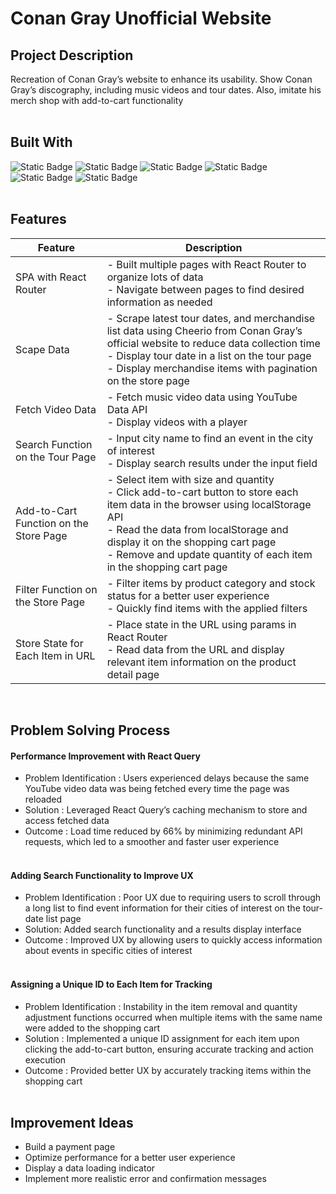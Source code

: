 # Conan Gray Unofficial Website

## Project Description

Recreation of Conan Gray’s website to enhance its usability. Show Conan Gray’s discography, including music videos and tour dates. Also, imitate his merch shop with add-to-cart functionality  
&nbsp;

## Built With

![Static Badge](https://img.shields.io/badge/React-61DAFB?style=for-the-badge) ![Static Badge](https://img.shields.io/badge/React%20Router-CA4245?style=for-the-badge) ![Static Badge](https://img.shields.io/badge/React%20Query-FF4154?style=for-the-badge) ![Static Badge](https://img.shields.io/badge/YouTube%20Data%20API-FF0000?style=for-the-badge) ![Static Badge](https://img.shields.io/badge/Cheerio-E88C1F?style=for-the-badge) ![Static Badge](https://img.shields.io/badge/localStorage-AECBFA?style=for-the-badge)  
&nbsp;

## Features

| Feature                                | Description                                                                                                                                                                                                                                                                              |
| -------------------------------------- | ---------------------------------------------------------------------------------------------------------------------------------------------------------------------------------------------------------------------------------------------------------------------------------------- |
| SPA with React Router                  | - Built multiple pages with React Router to organize lots of data<br> - Navigate between pages to find desired information as needed                                                                                                                                                     |
| Scape Data                             | - Scrape latest tour dates, and merchandise list data using Cheerio from Conan Gray’s official website to reduce data collection time<br> - Display tour date in a list on the tour page<br> - Display merchandise items with pagination on the store page                               |
| Fetch Video Data                       | - Fetch music video data using YouTube Data API<br> - Display videos with a player                                                                                                                                                                                                       |
| Search Function on the Tour Page       | - Input city name to find an event in the city of interest<br> - Display search results under the input field                                                                                                                                                                            |
| Add-to-Cart Function on the Store Page | - Select item with size and quantity<br> - Click add-to-cart button to store each item data in the browser using localStorage API<br> - Read the data from localStorage and display it on the shopping cart page<br> - Remove and update quantity of each item in the shopping cart page |
| Filter Function on the Store Page      | - Filter items by product category and stock status for a better user experience<br> - Quickly find items with the applied filters                                                                                                                                                       |
| Store State for Each Item in URL       | - Place state in the URL using params in React Router<br> - Read data from the URL and display relevant item information on the product detail page                                                                                                                                      |

&nbsp;

## Problem Solving Process

#### Performance Improvement with React Query

- Problem Identification : Users experienced delays because the same YouTube video data was being fetched every time the page was reloaded
- Solution : Leveraged React Query’s caching mechanism to store and access fetched data
- Outcome : Load time reduced by 66% by minimizing redundant API requests, which led to a smoother and faster user experience  
  &nbsp;

#### Adding Search Functionality to Improve UX

- Problem Identification : Poor UX due to requiring users to scroll through a long list to find event information for their cities of interest on the tour-date list page
- Solution: Added search functionality and a results display interface
- Outcome : Improved UX by allowing users to quickly access information about events in specific cities of interest  
  &nbsp;

#### Assigning a Unique ID to Each Item for Tracking

- Problem Identification : Instability in the item removal and quantity adjustment functions occurred when multiple items with the same name were added to the shopping cart
- Solution : Implemented a unique ID assignment for each item upon clicking the add-to-cart button, ensuring accurate tracking and action execution
- Outcome : Provided better UX by accurately tracking items within the shopping cart  
  &nbsp;

## Improvement Ideas

- Build a payment page
- Optimize performance for a better user experience
- Display a data loading indicator
- Implement more realistic error and confirmation messages
